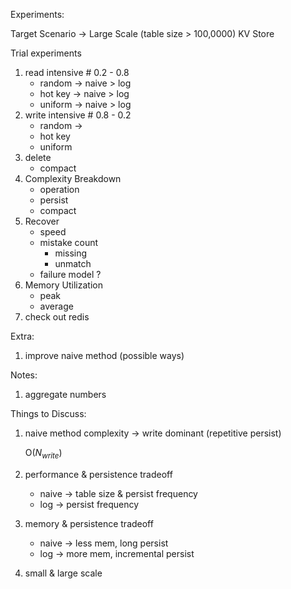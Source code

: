 
Experiments:

Target Scenario -> Large Scale (table size > 100,0000) KV Store

Trial experiments
1. read intensive # 0.2 - 0.8
    - random -> naive > log
    - hot key -> naive > log
    - uniform -> naive > log
2. write intensive # 0.8 - 0.2
    - random -> 
    - hot key
    - uniform
3. delete
    - compact 
4. Complexity Breakdown
    - operation
    - persist
    - compact
5. Recover
    - speed
    - mistake count
        - missing
        - unmatch
    - failure model ?
6. Memory Utilization
    - peak
    - average
7. check out redis

Extra:
1. improve naive method (possible ways)

Notes:
1. aggregate numbers

Things to Discuss:
1. naive method complexity -> write dominant (repetitive persist)

    O($N_{write}$)



2. performance & persistence tradeoff
    - naive -> table size & persist frequency
    - log -> persist frequency
3. memory & persistence tradeoff
    - naive -> less mem, long persist
    - log -> more mem, incremental persist
4. small & large scale
